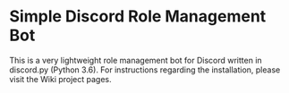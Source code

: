 # Simple Discord Role Management Bot
This is a very lightweight role management bot for Discord written in discord.py (Python 3.6). For instructions regarding the installation, please visit the Wiki project pages.
